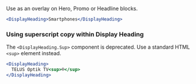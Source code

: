 Use as an overlay on Hero, Promo or Headline blocks.

```jsx
<DisplayHeading>Smartphones</DisplayHeading>
```

### Using superscript copy within Display Heading

The `<DisplayHeading.Sup>` component is deprecated. Use a standard HTML `<sup>` element instead.

```jsx
<DisplayHeading>
  TELUS Optik TV<sup>®</sup>
</DisplayHeading>
```
